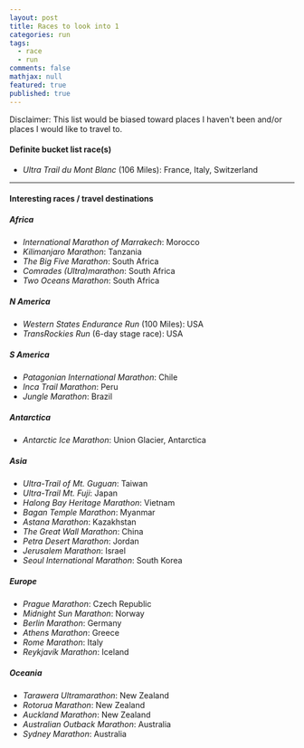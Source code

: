 ```yaml
---
layout: post
title: Races to look into 1
categories: run
tags: 
  - race
  - run
comments: false
mathjax: null
featured: true
published: true
---
```


Disclaimer: This list would be biased toward places I haven't been and/or places I would like to travel to.

#### Definite bucket list race(s)

* *Ultra Trail du Mont Blanc* (106 Miles): France, Italy, Switzerland

<hr>

#### Interesting races / travel destinations

##### Africa

* *International Marathon of Marrakech*: Morocco
* *Kilimanjaro Marathon*: Tanzania
* *The Big Five Marathon*: South Africa
* *Comrades (Ultra)marathon*: South Africa
* *Two Oceans Marathon*: South Africa
 
##### N America

* *Western States Endurance Run* (100 Miles): USA
* *TransRockies Run* (6-day stage race): USA

##### S America 

* *Patagonian International Marathon*: Chile
* *Inca Trail Marathon*: Peru
* *Jungle Marathon*: Brazil

##### Antarctica 	 	

* *Antarctic Ice Marathon*: Union Glacier, Antarctica

##### Asia

* *Ultra-Trail of Mt. Guguan*: Taiwan
* *Ultra-Trail Mt. Fuji*: Japan
* *Halong Bay Heritage Marathon*: Vietnam
* *Bagan Temple Marathon*: Myanmar
* *Astana Marathon*: Kazakhstan
* *The Great Wall Marathon*: China
* *Petra Desert Marathon*: Jordan
* *Jerusalem Marathon*: Israel
* *Seoul International Marathon*: South Korea

##### Europe

* *Prague Marathon*: Czech Republic
* *Midnight Sun Marathon*: Norway
* *Berlin Marathon*: Germany
* *Athens Marathon*: Greece
* *Rome Marathon*: Italy
* *Reykjavík Marathon*: Iceland

##### Oceania

* *Tarawera Ultramarathon*: New Zealand
* *Rotorua Marathon*: New Zealand
* *Auckland Marathon*: New Zealand
* *Australian Outback Marathon*: Australia
* *Sydney Marathon*: Australia